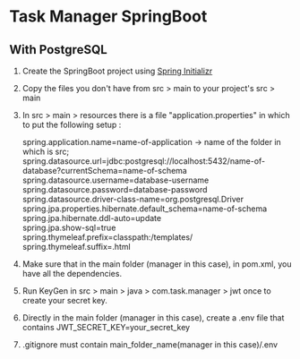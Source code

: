 # Task Manager SpringBoot
## With PostgreSQL
 
1. Create the SpringBoot project using [Spring Initializr](https://start.spring.io/)

2. Copy the files you don't have from src > main to your project's src > main

3. In src > main > resources there is a file "application.properties" in which to put the following setup :

      spring.application.name=name-of-application -> name of the folder in which is src;  
      spring.datasource.url=jdbc:postgresql://localhost:5432/name-of-database?currentSchema=name-of-schema  
      spring.datasource.username=database-username  
      spring.datasource.password=database-password  
      spring.datasource.driver-class-name=org.postgresql.Driver  
      spring.jpa.properties.hibernate.default_schema=name-of-schema  
      spring.jpa.hibernate.ddl-auto=update  
      spring.jpa.show-sql=true  
      spring.thymeleaf.prefix=classpath:/templates/  
      spring.thymeleaf.suffix=.html  

5. Make sure that in the main folder (manager in this case), in pom.xml, you have all the dependencies.

6. Run KeyGen in src > main > java > com.task.manager > jwt once to create your secret key.

7. Directly in the main folder (manager in this case), create a .env file that contains JWT_SECRET_KEY=your_secret_key

8. .gitignore must contain main_folder_name(manager in this case)/.env
